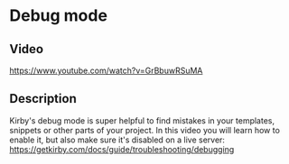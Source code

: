 # Debug mode

## Video
https://www.youtube.com/watch?v=GrBbuwRSuMA

## Description
Kirby's debug mode is super helpful to find mistakes in your templates, snippets or other parts of your project. In this video you will learn how to enable it, but also make sure it's disabled on a live server: https://getkirby.com/docs/guide/troubleshooting/debugging
